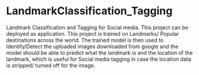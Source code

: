 # LandmarkClassification_Tagging
Landmark Classification and Tagging for Social media. This project can be deployed as application.
This project is trained on Landmarks/ Popular destinations across the world. 
The trained model is then used to Identify/Detect the uploaded images downloaded from google and the model should be able to predict what the landmark is and the location of the landmark, which is useful for Social media tagging in case the location data is stripped/ turned off for the image.
